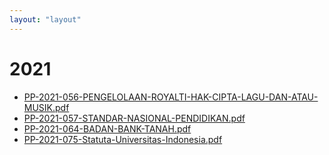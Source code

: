 ```yaml
---
layout: "layout"
---
```

# 2021
* [PP-2021-056-PENGELOLAAN-ROYALTI-HAK-CIPTA-LAGU-DAN-ATAU-MUSIK.pdf](PP-2021-056-PENGELOLAAN-ROYALTI-HAK-CIPTA-LAGU-DAN-ATAU-MUSIK.pdf)
* [PP-2021-057-STANDAR-NASIONAL-PENDIDIKAN.pdf](PP-2021-057-STANDAR-NASIONAL-PENDIDIKAN.pdf)
* [PP-2021-064-BADAN-BANK-TANAH.pdf](PP-2021-064-BADAN-BANK-TANAH.pdf)
* [PP-2021-075-Statuta-Universitas-Indonesia.pdf](PP-2021-075-Statuta-Universitas-Indonesia.pdf)
